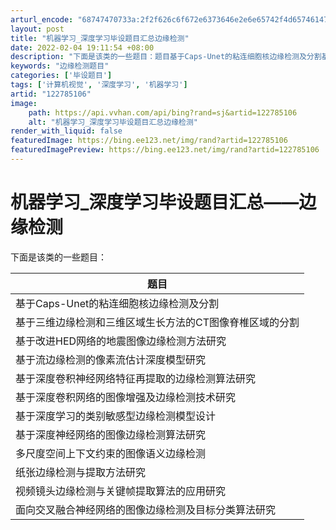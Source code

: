 ```yaml
---
arturl_encode: "68747470733a:2f2f626c6f672e6373646e2e6e65742f4d657461477261642f:61727469636c652f64657461696c732f313232373835313036"
layout: post
title: "机器学习_深度学习毕设题目汇总边缘检测"
date: 2022-02-04 19:11:54 +08:00
description: "下面是该类的一些题目：题目基于Caps-Unet的粘连细胞核边缘检测及分割基于三维边缘检测和三维区域"
keywords: "边缘检测题目"
categories: ['毕设题目']
tags: ['计算机视觉', '深度学习', '机器学习']
artid: "122785106"
image:
    path: https://api.vvhan.com/api/bing?rand=sj&artid=122785106
    alt: "机器学习_深度学习毕设题目汇总边缘检测"
render_with_liquid: false
featuredImage: https://bing.ee123.net/img/rand?artid=122785106
featuredImagePreview: https://bing.ee123.net/img/rand?artid=122785106
---
```


# 机器学习\_深度学习毕设题目汇总——边缘检测

下面是该类的一些题目：

| **题目** |
| --- |
| 基于Caps-Unet的粘连细胞核边缘检测及分割 |
| 基于三维边缘检测和三维区域生长方法的CT图像脊椎区域的分割 |
| 基于改进HED网络的地震图像边缘检测方法研究 |
| 基于流边缘检测的像素流估计深度模型研究 |
| 基于深度卷积神经网络特征再提取的边缘检测算法研究 |
| 基于深度卷积网络的图像增强及边缘检测技术研究 |
| 基于深度学习的类别敏感型边缘检测模型设计 |
| 基于深度神经网络的图像边缘检测算法研究 |
| 多尺度空间上下文约束的图像语义边缘检测 |
| 纸张边缘检测与提取方法研究 |
| 视频镜头边缘检测与关键帧提取算法的应用研究 |
| 面向交叉融合神经网络的图像边缘检测及目标分类算法研究 |